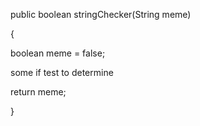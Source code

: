 public boolean stringChecker(String meme)

{

boolean meme = false;

some if test to determine 

return meme;

}

